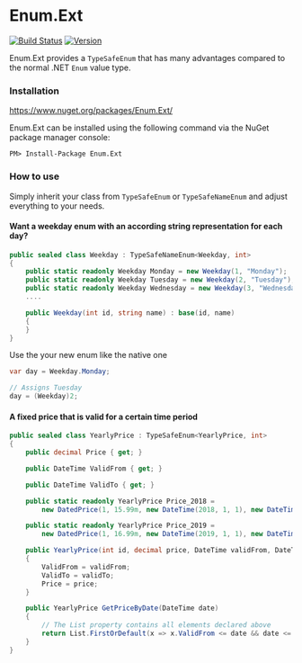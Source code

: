 # Enum.Ext

[![Build Status](https://mauracher.visualstudio.com/enum_ext/_apis/build/status/simonmau.enum_ext?branchName=master)](https://mauracher.visualstudio.com/enum_ext/_build/latest?definitionId=20&branchName=master) [![Version](https://img.shields.io/nuget/v/Enum.Ext.svg)](https://www.nuget.org/packages/Enum.Ext) 

Enum.Ext provides a `TypeSafeEnum` that has many advantages compared to the normal .NET `Enum` value type.

### Installation 
https://www.nuget.org/packages/Enum.Ext/

Enum.Ext can be installed using the following command via the NuGet package manager console:

    PM> Install-Package Enum.Ext


### How to use

Simply inherit your class from `TypeSafeEnum` or `TypeSafeNameEnum` and adjust everything to your needs.





#### Want a weekday enum with an according string representation for each day?
```C#
public sealed class Weekday : TypeSafeNameEnum<Weekday, int>
{
    public static readonly Weekday Monday = new Weekday(1, "Monday");
    public static readonly Weekday Tuesday = new Weekday(2, "Tuesday");
    public static readonly Weekday Wednesday = new Weekday(3, "Wednesday");
    ....

    public Weekday(int id, string name) : base(id, name)
    {
    }
}
```

Use the your new enum like the native one 

```C#
var day = Weekday.Monday;

// Assigns Tuesday
day = (Weekday)2;
```


#### A fixed price that is valid for a certain time period
```C#
public sealed class YearlyPrice : TypeSafeEnum<YearlyPrice, int>
{
    public decimal Price { get; }

    public DateTime ValidFrom { get; }

    public DateTime ValidTo { get; }

    public static readonly YearlyPrice Price_2018 = 
        new DatedPrice(1, 15.99m, new DateTime(2018, 1, 1), new DateTime(31, 12, 2018));

    public static readonly YearlyPrice Price_2019 =
        new DatedPrice(1, 16.99m, new DateTime(2019, 1, 1), new DateTime(31, 12, 2019));

    public YearlyPrice(int id, decimal price, DateTime validFrom, DateTime validTo) : base(id)
    {
        ValidFrom = validFrom;
        ValidTo = validTo;
        Price = price;
    }

    public YearlyPrice GetPriceByDate(DateTime date)
    {
        // The List property contains all elements declared above
        return List.FirstOrDefault(x => x.ValidFrom <= date && date <= ValidTo);
    }
}
```


